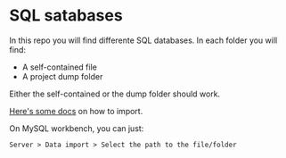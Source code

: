 # SQL satabases

In this repo you will find differente SQL databases. In each folder you will find:

- A self-contained file
- A project dump folder

Either the self-contained or the dump folder should work.

[Here's some docs](https://dev.mysql.com/doc/workbench/en/wb-admin-export-import-management.html) on how to import.

On MySQL workbench, you can just:

`Server > Data import > Select the path to the file/folder`
